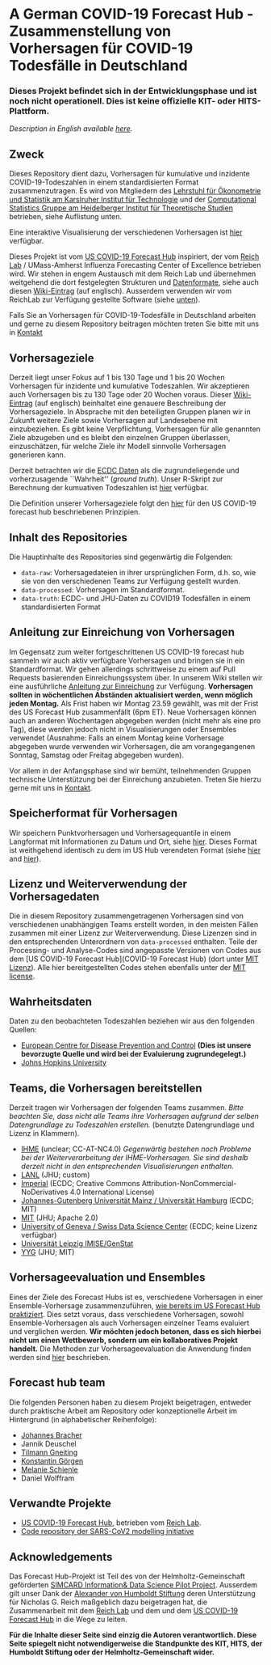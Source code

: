 # A German COVID-19 Forecast Hub - Zusammenstellung von Vorhersagen für COVID-19 Todesfälle in Deutschland

### Dieses Projekt befindet sich in der Entwicklungsphase und ist noch nicht operationell. Dies ist keine offizielle KIT- oder HITS-Plattform.

*Description in English available [here](https://github.com/KITmetricslab/covid19-forecast-hub-de/).*

## Zweck

Dieses Repository dient dazu, Vorhersagen für kumulative und inzidente COVID-19-Todeszahlen in einem standardisierten Format zusammenzutragen. Es wird von Mitgliedern des [Lehrstuhl für Ökonometrie und Statistik am Karslruher Institut für Technologie](https://statistik.econ.kit.edu/index.php) und der [Computational Statistics Gruppe am Heidelberger Institut für Theoretische Studien](https://www.h-its.org/research/cst/) betrieben, siehe Auflistung unten.

Eine interaktive Visualisierung der verschiedenen Vorhersagen ist [hier](https://jobrac.shinyapps.io/app_forecasts_de/) verfügbar.

Dieses Projekt ist vom [US COVID-19 Forecast Hub](https://github.com/reichlab/covid19-forecast-hub) inspiriert, der vom [Reich Lab](https://reichlab.io/) / UMass-Amherst Influenza Forecasting Center of Excellence betrieben wird. Wir stehen in engem Austausch mit dem Reich Lab und übernehmen weitgehend die dort festgelegten Strukturen und [Datenformate](https://github.com/reichlab/covid19-forecast-hub#data-model), siehe auch diesen [Wiki-Eintrag](https://github.com/KITmetricslab/covid19-forecast-hub-de/wiki/Data-Format) (auf englisch). Ausserdem verwenden wir vom ReichLab zur Verfügung gestellte Software (siehe [unten](#lizenz-und-weiterverwendung-der-vorhersagedaten)).

Falls Sie an Vorhersagen für COVID-19-Todesfälle in Deutschland arbeiten und gerne zu diesem Repository beitragen möchten treten Sie bitte mit uns in [Kontakt](https://statistik.econ.kit.edu/mitarbeiter_2902.php)

## Vorhersageziele

Derzeit liegt unser Fokus auf 1 bis 130 Tage und 1 bis 20 Wochen Vorhersagen für inzidente und kumulative Todeszahlen. Wir akzeptieren auch Vorhersagen bis zu 130 Tage oder 20 Wochen voraus. Dieser [Wiki-Eintrag](https://github.com/KITmetricslab/covid19-forecast-hub-de/wiki/Forecast-targets) (auf englisch) beinhaltet eine genauere Beschreibung der Vorhersageziele. In Absprache mit den beteiligten Gruppen planen wir in Zukunft weitere Ziele sowie Vorhersagen auf Landesebene mit einzubeziehen. Es gibt keine Verpflichtung, Vorhersagen für alle genannten Ziele abzugeben und es bleibt den einzelnen Gruppen überlassen, einzuschätzen, für welche Ziele ihr Modell sinnvolle Vorhersagen generieren kann.

Derzeit betrachten wir die [ECDC Daten](https://www.ecdc.europa.eu/en/publications-data/download-todays-data-geographic-distribution-covid-19-cases-worldwide) als die zugrundeliegende und vorherzusagende ``Wahrheit'' (*ground truth*). Unser R-Skript zur Berechnung der kumuativen Todeszahlen ist [hier](https://github.com/KITmetricslab/covid19-forecast-hub-de/blob/master/data-truth/ECDC/ECDC.R) verfügbar. 

Die Definition unserer Vorhersageziele folgt den [hier](https://github.com/reichlab/covid19-forecast-hub#what-forecasts-we-are-tracking-and-for-which-locations) für den US COVID-19 forecast hub beschriebenen Prinzipien.

## Inhalt des Repositories

Die Hauptinhalte des Repositories sind gegenwärtig die Folgenden:

- `data-raw`: Vorhersagedateien in ihrer ursprünglichen Form, d.h. so, wie sie von den verschiedenen Teams zur Verfügung gestellt wurden.
- `data-processed`: Vorhersagen im Standardformat.
- `data-truth`: ECDC- und JHU-Daten zu COVID19 Todesfällen in einem standardisierten Format


## Anleitung zur Einreichung von Vorhersagen

Im Gegensatz zum weiter fortgeschrittenen US COVID-19 forecast hub sammeln wir auch aktiv verfügbare Vorhersagen und bringen sie in ein Standardformat. Wir gehen allerdings schrittweise zu einem auf Pull Requests basierenden Einreichungssystem über. In unserem Wiki stellen wir eine ausführliche [Anleitung zur Einreichung](https://github.com/KITmetricslab/covid19-forecast-hub-de/wiki/Preparing-your-submission) zur Verfügung. **Vorhersagen sollten in wöchentlichen Abständen aktualisiert werden, wenn möglich jeden Montag.** Als Frist haben wir Montag 23.59 gewählt, was mit der Frist des US Forecast Hub zusammenfällt (6pm ET). Neue Vorhersagen können auch an anderen Wochentagen abgegeben werden (nicht mehr als eine pro Tag), diese werden jedoch nicht in Visualisierungen oder Ensembles verwendet (Ausnahme: Falls an einem Montag keine Vorhersage abgegeben wurde verwenden wir Vorhersagen, die am vorangegangenen Sonntag, Samstag oder Freitag abgegeben wurden).

Vor allem in der Anfangsphase sind wir bemüht, teilnehmenden Gruppen technische Unterstützung bei der Einreichung anzubieten. Treten Sie hierzu gerne mit uns in [Kontakt](https://statistik.econ.kit.edu/mitarbeiter_2902.php).

## Speicherformat für Vorhersagen

Wir speichern Punktvorhersagen und Vorhersagequantile in einem Langformat mit Informationen zu Datum und Ort, siehe [hier](https://github.com/KITmetricslab/covid19-forecast-hub-de/wiki/Data-Format). Dieses Format ist weithgehend identisch zu dem im US Hub verendeten Format (siehe [hier](https://github.com/reichlab/covid19-forecast-hub#data-model) and [hier](https://github.com/reichlab/covid19-forecast-hub/tree/master/data-processed#data-submission-instructions)).


## Lizenz und Weiterverwendung der Vorhersagedaten

Die in diesem Repository zusammengetragenen Vorhersagen sind von verschiedenen unabhängigen Teams erstellt worden, in den meisten Fällen zusammen mit einer Lizenz zur Weiterverwendung. Diese Lizenzen sind in den entsprechenden Unterordnern von `data-processed` enthalten. Teile der Processing- und Analyse-Codes sind angepasste Versionen von Codes aus dem [US COVID-19 Forecast Hub](COVID-19 Forecast Hub) (dort unter [MIT Lizenz](https://github.com/reichlab/covid19-forecast-hub/blob/master/LICENSE)). Alle hier bereitgestellten Codes stehen ebenfalls unter der [MIT license](https://github.com/KITmetricslab/covid19-forecast-hub-de/blob/master/LICENSE).

## Wahrheitsdaten

Daten zu den beobachteten Todeszahlen beziehen wir aus den folgenden Quellen:

- [European Centre for Disease Prevention and Control](https://www.ecdc.europa.eu/en/geographical-distribution-2019-ncov-cases) **(Dies ist unsere bevorzugte Quelle und wird bei der Evaluierung zugrundegelegt.)**
- [Johns Hopkins University](https://coronavirus.jhu.edu/)


## Teams, die Vorhersagen bereitstellen

Derzeit tragen wir Vorhersagen der folgenden Teams zusammen. *Bitte beachten Sie, dass nicht alle Teams ihre Vorhersagen aufgrund der selben Datengrundlage zu Todeszahlen erstellen.* (benutzte Datengrundlage und Lizenz in Klammern).

- [IHME](https://covid19.healthdata.org/united-states-of-america) (unclear; CC-AT-NC4.0) *Gegenwärtig bestehen noch Probleme bei der Weiterverarbeitung der IHME-Vorhersagen. Sie sind deshalb derzeit nicht in den entsprechenden Visualisierungen enthalten.*
- [LANL](https://covid-19.bsvgateway.org/) (JHU; custom)
- [Imperial](https://github.com/sangeetabhatia03/covid19-short-term-forecasts) (ECDC; Creative Commons Attribution-NonCommercial-NoDerivatives 4.0 International License)
- [Johannes-Gutenberg Universität Mainz / Universität Hamburg](https://github.com/QEDHamburg/covid19) (ECDC; MIT)
- [MIT](https://www.covidanalytics.io/) (JHU; Apache 2.0)
- [University of Geneva / Swiss Data Science Center](https://renkulab.shinyapps.io/COVID-19-Epidemic-Forecasting/) (ECDC; keine Lizenz verfügbar)
- [Universität Leipzig IMISE/GenStat](https://github.com/holgerman/covid19-forecast-hub-de)
- [YYG](http://covid19-projections.com/) (JHU; MIT)

## Vorhersageevaluation und Ensembles

Eines der Ziele des Forecast Hubs ist es, verschiedene Vorhersagen in einer Ensemble-Vorhersage zusammenzuführen, [wie bereits im US Forecast Hub praktiziert](https://github.com/reichlab/covid19-forecast-hub#ensemble-model). Dies setzt voraus, dass verschiedene Vorhersagen, sowohl Ensemble-Vorhersagen als auch Vorhersagen einzelner Teams evaluiert und verglichen werden. **Wir möchten jedoch betonen, dass es sich hierbei nicht um einen Wettbewerb, sondern um ein kollaboratives Projekt handelt.** Die Methoden zur Vorhersageevaluation die Anwendung finden werden sind [hier](https://arxiv.org/abs/2005.12881) beschrieben.


## Forecast hub team

Die folgenden Personen haben zu diesem Projekt beigetragen, entweder durch praktische Arbeit am Repository oder konzeptionelle Arbeit im Hintergrund (in alphabetischer Reihenfolge):

- [Johannes Bracher](https://statistik.econ.kit.edu/mitarbeiter_2902.php)
- Jannik Deuschel
- [Tilmann Gneiting](https://www.h-its.org/2018/01/08/tilmann-gneiting/)
- [Konstantin Görgen](https://statistik.econ.kit.edu/mitarbeiter_2716.php)
- [Melanie Schienle](https://statistik.econ.kit.edu/mitarbeiter_2068.php)
- Daniel Wolffram

## Verwandte Projekte

- [US COVID-19 Forecast Hub](https://github.com/reichlab/covid19-forecast-hub), betrieben vom [Reich Lab](https://reichlab.io/).
- [Code repository der SARS-CoV2 modelling initiative](https://github.com/timueh/sars-cov2-modelling-initiative)

## Acknowledgements

Das Forecast Hub-Projekt ist Teil des von der Helmholtz-Gemeinschaft geförderten [SIMCARD Information& Data Science Pilot Project](https://www.helmholtz.de/forschung/information-data-science/information-data-science-pilot-projekte/pilotprojekte-2/). Ausserdem gilt unser Dank der [Alexander von Humboldt Stiftung](http://www.humboldt-foundation.de/web/start.html) deren Unterstützung für Nicholas G. Reich maßgeblich dazu beigetragen hat, die Zusammenarbeit mit dem [ Reich Lab](https://reichlab.io/) und dem und dem [US COVID-19 Forecast Hub](https://github.com/reichlab/covid19-forecast-hub) in die Wege zu leiten.

**Für die Inhalte dieser Seite sind einzig die Autoren verantwortlich. Diese Seite spiegelt nicht notwendigerweise die Standpunkte des KIT, HITS, der Humboldt Stiftung oder der Helmholtz-Gemeinschaft wider.**
